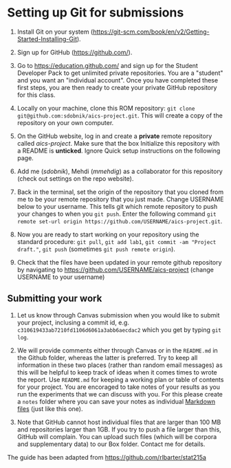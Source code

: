 # Setting up Git for submissions


1. Install Git on your system (https://git-scm.com/book/en/v2/Getting-Started-Installing-Git).

1. Sign up for GitHub (https://github.com/).

1. Go to https://education.github.com/ and sign up for the Student Developer Pack to get unlimited private repositories. You are a "student" and you want an "individual account". Once you have completed these first steps, you are then ready to create your private GitHub repository for this class.

1. Locally on your machine, clone this ROM repository: `git clone git@github.com:sdobnik/aics-project.git`. This will create a copy of the repository on your own computer.

1. On the GitHub website, log in and create a **private** remote repository called *aics-project*. Make sure that the box Initialize this repository with a README is **unticked**. Ignore Quick setup instructions on the following page.

1. Add me (*sdobnik*), Mehdi (*mmehdig*) as a collaborator for this repository (check out settings on the repo website).

1. Back in the terminal, set the origin of the repository that you cloned from me to be your remote repository that you just made. Change USERNAME below to your username. This tells git which remote repository to push your changes to when you `git push`. Enter the following command `git remote set-url origin https://github.com/USERNAME/aics-project.git`.

1. Now you are ready to start working on your repository using the standard procedure: `git pull`, `git add lab1`, `git commit -am "Project draft."`, `git push` (sometimes `git push remote origin`).

1. Check that the files have been updated in your remote github repository by navigating to https://github.com/USERNAME/aics-project (change USERNAME to your username)



## Submitting your work

1. Let us know through Canvas submission when you would like to submit your project, inclusing a commit id, e.g. `c310619433ab7210fd1106d6061a3abb6aecdac2` which you get by typing `git log`.

1. We will provide comments either through Canvas or in the `README.md` in the Github folder, whereas the latter is preferred. Try to keep all information in these two places (rather than random email messages) as this will be helpful to keep track of ideas when it comes times to wrote the report. Use `README.md` for keeping a working plan or table of contents for your project. You are encoraged to take notes of your results as you run the experiments that we can discuss with you. For this please create a `notes` folder where you can save your notes as individual [Markdown files](https://guides.github.com/features/mastering-markdown/) (just like this one).

1. Note that GitHub cannot host individual files that are larger than 100 MB and repositories larger than 1GB. If you try to push a file larger than this, GitHub will complain. You can upload such files (which will be corpora and supplementary data) to our Box folder. Contact me for details.


The guide has been adapted from https://github.com/rlbarter/stat215a
